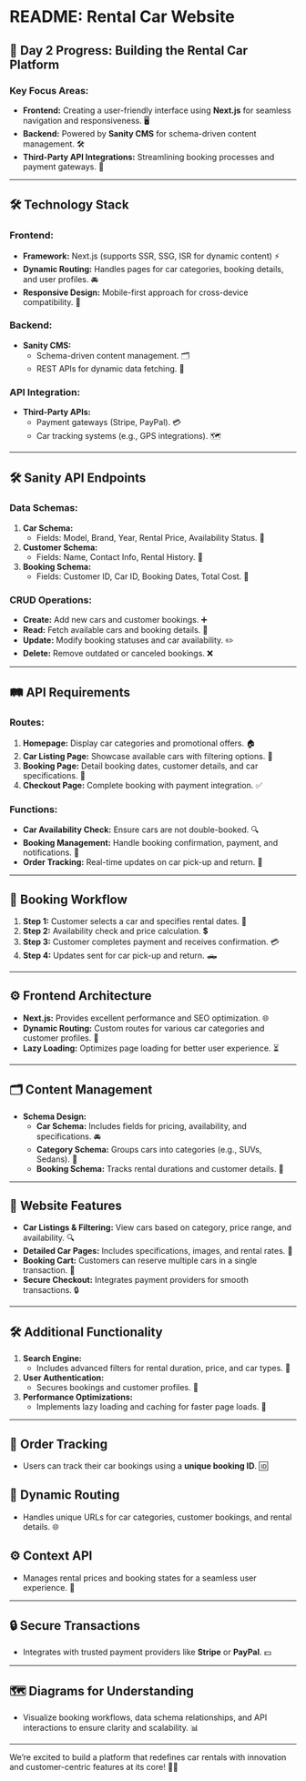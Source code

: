 # README: Rental Car Website

## 🚀 Day 2 Progress: Building the Rental Car Platform

### Key Focus Areas:
- **Frontend:** Creating a user-friendly interface using **Next.js** for seamless navigation and responsiveness. 🖥️
- **Backend:** Powered by **Sanity CMS** for schema-driven content management. 🛠️
- **Third-Party API Integrations:** Streamlining booking processes and payment gateways. 🔗

---

## 🛠️ Technology Stack

### Frontend:
- **Framework:** Next.js (supports SSR, SSG, ISR for dynamic content) ⚡
- **Dynamic Routing:** Handles pages for car categories, booking details, and user profiles. 🚘
- **Responsive Design:** Mobile-first approach for cross-device compatibility. 📱

### Backend:
- **Sanity CMS:**
  - Schema-driven content management. 🗂️
  - REST APIs for dynamic data fetching. 🔄

### API Integration:
- **Third-Party APIs:**
  - Payment gateways (Stripe, PayPal). 💳
  - Car tracking systems (e.g., GPS integrations). 🗺️

---

## 🛠️ Sanity API Endpoints

### Data Schemas:
1. **Car Schema:**
   - Fields: Model, Brand, Year, Rental Price, Availability Status. 🚗
2. **Customer Schema:**
   - Fields: Name, Contact Info, Rental History. 👤
3. **Booking Schema:**
   - Fields: Customer ID, Car ID, Booking Dates, Total Cost. 📝

### CRUD Operations:
- **Create:** Add new cars and customer bookings. ➕
- **Read:** Fetch available cars and booking details. 📖
- **Update:** Modify booking statuses and car availability. ✏️
- **Delete:** Remove outdated or canceled bookings. ❌

---

## 🛤️ API Requirements

### Routes:
1. **Homepage:** Display car categories and promotional offers. 🏠
2. **Car Listing Page:** Showcase available cars with filtering options. 🚙
3. **Booking Page:** Detail booking dates, customer details, and car specifications. 📅
4. **Checkout Page:** Complete booking with payment integration. ✅

### Functions:
- **Car Availability Check:** Ensure cars are not double-booked. 🔍
- **Booking Management:** Handle booking confirmation, payment, and notifications. 📩
- **Order Tracking:** Real-time updates on car pick-up and return. 🚚

---

## 📅 Booking Workflow

1. **Step 1:** Customer selects a car and specifies rental dates. 📆
2. **Step 2:** Availability check and price calculation. 💲
3. **Step 3:** Customer completes payment and receives confirmation. 💳
4. **Step 4:** Updates sent for car pick-up and return. 🛻

---

## ⚙️ Frontend Architecture

- **Next.js:** Provides excellent performance and SEO optimization. 🌐
- **Dynamic Routing:** Custom routes for various car categories and customer profiles. 🚗
- **Lazy Loading:** Optimizes page loading for better user experience. ⏳

---

## 🗂️ Content Management

- **Schema Design:**
  - **Car Schema:** Includes fields for pricing, availability, and specifications. 🚘
  - **Category Schema:** Groups cars into categories (e.g., SUVs, Sedans). 🚖
  - **Booking Schema:** Tracks rental durations and customer details. 📝

---

## 🌟 Website Features

- **Car Listings & Filtering:** View cars based on category, price range, and availability. 🔍
- **Detailed Car Pages:** Includes specifications, images, and rental rates. 📄
- **Booking Cart:** Customers can reserve multiple cars in a single transaction. 🛒
- **Secure Checkout:** Integrates payment providers for smooth transactions. 🔒

---

## 🛠️ Additional Functionality

1. **Search Engine:**
   - Includes advanced filters for rental duration, price, and car types. 🔎
2. **User Authentication:**
   - Secures bookings and customer profiles. 🔐
3. **Performance Optimizations:**
   - Implements lazy loading and caching for faster page loads. 🚀

---

## 🚚 Order Tracking
- Users can track their car bookings using a **unique booking ID**. 🆔

## 🔀 Dynamic Routing
- Handles unique URLs for car categories, customer bookings, and rental details. 🌐

## ⚙️ Context API
- Manages rental prices and booking states for a seamless user experience. 🤝

---

## 🔒 Secure Transactions
- Integrates with trusted payment providers like **Stripe** or **PayPal**. 💵

---

## 🗺️ Diagrams for Understanding
- Visualize booking workflows, data schema relationships, and API interactions to ensure clarity and scalability. 📊

---

We’re excited to build a platform that redefines car rentals with innovation and customer-centric features at its core! 🚗✨
